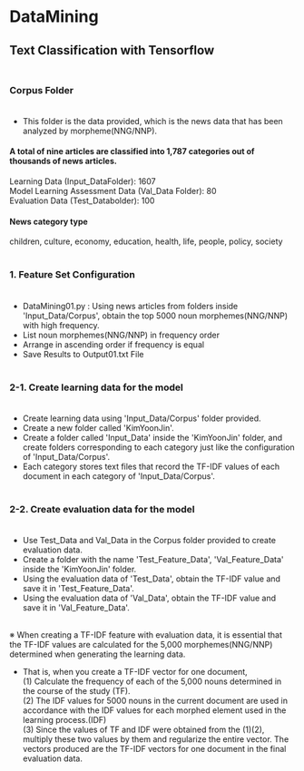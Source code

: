 # DataMining
## Text Classification with Tensorflow <br><br>

### Corpus Folder <br><br>
- This folder is the data provided, which is the news data that has been analyzed by morpheme(NNG/NNP).<br>
#### A total of nine articles are classified into 1,787 categories out of thousands of news articles.<br>
  Learning Data (Input_DataFolder): 1607<br>
  Model Learning Assessment Data (Val_Data Folder): 80<br>
  Evaluation Data (Test_Databolder): 100 <br>
#### News category type<br>
  children, culture, economy, education, health, life, people, policy, society <br><br>
 
### 1. Feature Set Configuration <br><br>
- DataMining01.py : Using news articles from folders inside 'Input_Data/Corpus', obtain the top 5000 noun morphemes(NNG/NNP) with high frequency.<br>
- List noun morphemes(NNG/NNP) in frequency order
- Arrange in ascending order if frequency is equal
- Save Results to Output01.txt File  <br><br>

### 2-1. Create learning data for the model <br><br>
- Create learning data using 'Input_Data/Corpus' folder provided.
- Create a new folder called 'KimYoonJin'.
- Create a folder called 'Input_Data' inside the 'KimYoonJin' folder, and create folders corresponding to each category just like the configuration of 'Input_Data/Corpus'.
- Each category stores text files that record the TF-IDF values of each document in each category of 'Input_Data/Corpus'. <br><br>

### 2-2. Create evaluation data for the model <br><br>
- Use Test_Data and Val_Data in the Corpus folder provided to create evaluation data.
- Create a folder with the name 'Test_Feature_Data', 'Val_Feature_Data' inside the 'KimYoonJin' folder.
- Using the evaluation data of 'Test_Data', obtain the TF-IDF value and save it in 'Test_Feature_Data'.
- Using the evaluation data of 'Val_Data', obtain the TF-IDF value and save it in 'Val_Feature_Data'.<br><br>

※ When creating a TF-IDF feature with evaluation data, it is essential that the TF-IDF values are calculated for the 5,000 morphemes(NNG/NNP) determined when generating the learning data. <Br>
- That is, when you create a TF-IDF vector for one document,<br>
(1) Calculate the frequency of each of the 5,000 nouns determined in the course of the study (TF). <br>
(2) The IDF values for 5000 nouns in the current document are used in accordance with the IDF values for each morphed element used in the learning process.(IDF) <br>
(3) Since the values of TF and IDF were obtained from the (1)(2), multiply these two values by them and regularize the entire vector. The vectors produced are the TF-IDF vectors for one document in the final evaluation data.<br><br>
